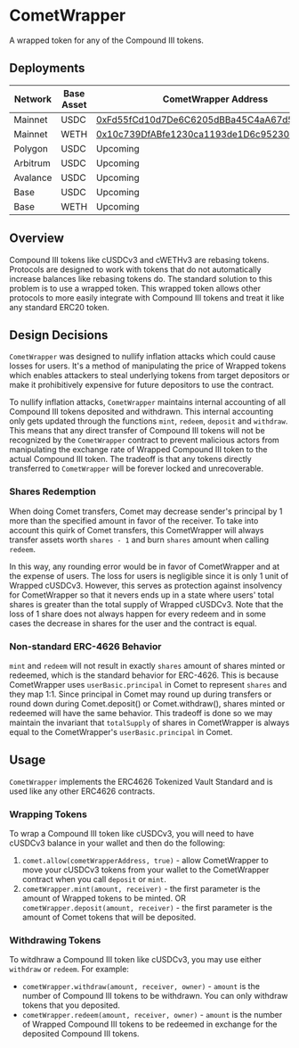 # CometWrapper

A wrapped token for any of the Compound III tokens.

## Deployments

| Network  | Base Asset | CometWrapper Address                       |
| -------- | ---------- | ------------------------------------------ |
| Mainnet  | USDC       | [0xFd55fCd10d7De6C6205dBBa45C4aA67d547AD8F2](https://etherscan.io/address/0xFd55fCd10d7De6C6205dBBa45C4aA67d547AD8F2) |
| Mainnet  | WETH       | [0x10c739DfABfe1230ca1193de1D6c95230377AdB7](https://etherscan.io/address/0x10c739dfabfe1230ca1193de1d6c95230377adb7) |
| Polygon  | USDC       | Upcoming                                   |
| Arbitrum | USDC       | Upcoming                                   |
| Avalance | USDC       | Upcoming                                   |
| Base     | USDC       | Upcoming                                   |
| Base     | WETH       | Upcoming                                   |

## Overview

Compound III tokens like cUSDCv3 and cWETHv3 are rebasing tokens. Protocols are designed to work with tokens that do not automatically increase balances like rebasing tokens do. The standard solution to this problem is to use a wrapped token.
This wrapped token allows other protocols to more easily integrate with Compound III tokens and treat it like any standard ERC20 token.

## Design Decisions

`CometWrapper` was designed to nullify inflation attacks which could cause losses for users. It's a method of manipulating the price of Wrapped tokens which enables attackers to steal underlying tokens from target depositors or make it prohibitively expensive for future depositors to use the contract.

To nullify inflation attacks, `CometWrapper` maintains internal accounting of all Compound III tokens deposited and withdrawn. This internal accounting only gets updated through the functions `mint`, `redeem`, `deposit` and `withdraw`. This means that any direct transfer of Compound III tokens will not be recognized by the `CometWrapper` contract to prevent malicious actors from manipulating the exchange rate of Wrapped Compound III token to the actual Compound III token. The tradeoff is that any tokens directly transferred to `CometWrapper` will be forever locked and unrecoverable.

### Shares Redemption

When doing Comet transfers, Comet may decrease sender's principal by 1 more than the specified amount in favor of the receiver. To take into account this quirk of Comet transfers, this CometWrapper will always transfer assets worth `shares - 1` and burn `shares` amount when calling `redeem`. 

In this way, any rounding error would be in favor of CometWrapper and at the expense of users. The loss for users is negligible since it is only 1 unit of Wrapped cUSDCv3. However, this serves as protection against insolvency for CometWrapper so that it nevers ends up in a state where users' total shares is greater than the total supply of Wrapped cUSDCv3. Note that the loss of 1 share does not always happen for every redeem and in some cases the decrease in shares for the user and the contract is equal. 

### Non-standard ERC-4626 Behavior

`mint` and `redeem` will not result in exactly `shares` amount of shares minted or redeemed, which is the standard behavior for ERC-4626. This is because CometWrapper uses `userBasic.principal` in Comet to represent `shares` and they map 1:1. Since principal in Comet may round up during transfers or round down during Comet.deposit() or Comet.withdraw(), shares minted or redeemed will have the same behavior. This tradeoff is done so we may maintain the invariant that `totalSupply` of shares in CometWrapper is always equal to the CometWrapper's `userBasic.principal` in Comet.

## Usage

`CometWrapper` implements the ERC4626 Tokenized Vault Standard and is used like any other ERC4626 contracts.

### Wrapping Tokens

To wrap a Compound III token like cUSDCv3, you will need to have cUSDCv3 balance in your wallet and then do the following:

1. `comet.allow(cometWrapperAddress, true)` - allow CometWrapper to move your cUSDCv3 tokens from your wallet to the CometWrapper contract when you call `deposit` or `mint`.
2. `cometWrapper.mint(amount, receiver)` - the first parameter is the amount of Wrapped tokens to be minted.
   OR `cometWrapper.deposit(amount, receiver)` - the first parameter is the amount of Comet tokens that will be deposited.

### Withdrawing Tokens

To witdhraw a Compound III token like cUSDCv3, you may use either `withdraw` or `redeem`. For example:

- `cometWrapper.withdraw(amount, receiver, owner)` - `amount` is the number of Compound III tokens to be withdrawn. You can only withdraw tokens that you deposited.
- `cometWrapper.redeem(amount, receiver, owner)` - `amount` is the number of Wrapped Compound III tokens to be redeemed in exchange for the deposited Compound III tokens.
